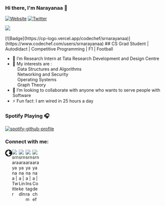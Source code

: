 ### Hi there, I'm Narayanaa 👋

[![Website](https://img.shields.io/website?label=geeksingularity.com&style=for-the-badge&url=https%3A%2F%2Fgeeksingularity.com)](http://geeksingularity.com)
[![Twitter ](https://img.shields.io/twitter/url/https/twitter.com/srnarayanaa.svg?style=social&label=Follow%20%40cloudposse)](https://twitter.com/srnarayanaa)
<p align=”center”>
<a href=”https://linkedin.com/srnarayanaa”>
<img src=”https://img.shields.io/badge/LinkedIn-blue?style=flat&logo=linkedin&labelColor=blue"> </a> </p>
[![Badge](https://cp-logo.vercel.app/codechef/srnarayanaa)](https://www.codechef.com/users/srnarayanaa)
## CS Grad Student | Autodidact | Competitive Programming | F1 | Football

- 🔭 I’m Research Intern at Tata Research Development and Design Centre
- 🌱 My interests are : <br/>
      &nbsp;&nbsp;&nbsp;&nbsp;Data Structures and Algorithms <br/>
      &nbsp;&nbsp;&nbsp;&nbsp;Networking and Security <br/>
      &nbsp;&nbsp;&nbsp;&nbsp;Operating Systems <br/>
      &nbsp;&nbsp;&nbsp;&nbsp;Graph Theory <br/>
- 👯 I’m looking to collaborate with anyone who wants to serve people with Software
- ⚡ Fun fact: I am wired in 25 hours a day

### Spotify Playing 🎧

[![spotify-github-profile](https://spotify-github-profile.vercel.app/api/view?uid=i0wf12gfs0gi48un0c48r8c5d&cover_image=false&theme=default)](https://spotify-github-profile.vercel.app/api/view?uid=i0wf12gfs0gi48un0c48r8c5d&redirect=true)

### Connect with me:

[<img align="left" alt="geeksingularity.com" width="22px" src="https://raw.githubusercontent.com/iconic/open-iconic/master/svg/globe.svg" />][website]
[<img align="left" alt="srnarayanaa | Twitter" width="22px" src="https://cdn.jsdelivr.net/npm/simple-icons@v3/icons/twitter.svg" />][twitter]
[<img align="left" alt="srnarayanaa | LinkedIn" width="22px" src="https://cdn.jsdelivr.net/npm/simple-icons@v3/icons/linkedin.svg" />][linkedin]
[<img align="left" alt="srnarayanaa | Instagram" width="22px" src="https://cdn.jsdelivr.net/npm/simple-icons@v3/icons/instagram.svg" />][instagram]
[<img align="left" alt="srnarayanaa | Codechef" width="22px" src="https://i.pinimg.com/originals/c5/d9/fc/c5d9fc1e18bcf039f464c2ab6cfb3eb6.jpg" />][instagram]
<br />


[website]: https://geeksingularity.com
[twitter]: https://twitter.com/srnarayanaa
[instagram]: https://instagram.com/srnarayanaa
[linkedin]: https://linkedin.com/in/srnarayanaa
[codechef]: https://codechef.com/users/srnarayanaa
